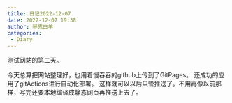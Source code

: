 ```yaml
---
title: 日记2022-12-07
date: 2022-12-07 19:38
author: 琴鬼白羊
categories:
 - Diary
---
```


测试网站的第二天。

今天总算把网站整理好，也用着慢吞吞的github上传到了GitPages。
还成功的应用了gitActions进行自动化部署。
这样就可以以后只管推送了。不用再像以前那样，写完还要本地编译成静态网页再推送上去了。

